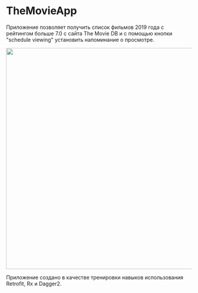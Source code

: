 # TheMovieApp

Приложение позволяет получить список фильмов 2019 года с рейтингом больше 7.0 с сайта The Movie DB и с помощью кнопки "schedule viewing" установить напоминание о просмотре.

<img src=https://sun9-9.userapi.com/c855028/v855028159/1d7763/826lfmkndXQ.jpg witdh = "200" height = "600">

Приложение создано в качестве тренировки навыков использования Retrofit, Rx и Dagger2. 

